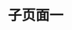 ---
type: nav #固定值nav(生成导航页)
title: 子页面一 #留空则使用网站标题
search: #搜索栏
  enable: false #true显示，false不显示
edit: #在线编辑
  enable: false #true显示，false:不显示
  url: https://github.com/TLS-802/TLS-Toolbox/blob/main/content/sub1.md

data: #以下为导航链接内容

- taxonomy: 常用工具
  icon: fa-star
  links: 
    - title: 网络剪贴板
      qrcode: https://api.qrserver.com/v1/create-qr-code/?size=150x150&data=https://netcut.cn/
      url: https://netcut.cn/
      description: 
    - title: 在线画布
      url: https://excalidraw.com/
      description: 
    - title: 草料二维码
      qrcode: ../images/qrcodes/cli.png
      url: https://cli.im/url
      description: 在线二维码生成工具
    - title: 谷歌搜索
      url: https://google.com
      logo: ../images/logos/google.png
      description: 
    - title: 在线文件传输
      url: https://musetransfer.com/

- taxonomy: 云服务平台
  icon: fa-cloud
  links: 
    - title: Github
      url: https://github.com/
      description: 
    - title: 腾讯云
      url: https://console.cloud.tencent.com/
      description: 
    - title: Cloudflare
      url: https://www.cloudflare-cn.com/
      description: 
    - title: Fl0
      url: https://app.fl0.com/
      description: FL0 is a platform that makes it really simple to deploy your code as a web service. 
    - title: huggingface
      url: https://huggingface.co/
      description: The AI community building the future
    - title: render
      url: https://dashboard.render.com/
      description: Cloud Application Hosting for Developers
    - title: zeabur
      url: https://dash.zeabur.com/
      description: Deploying your service with one click
    - title: Netlify
      url: https://www.netlify.com/
      description: Realize the speed, agility and performance of a scalable, composable web architecture with Netlify
    - title: Vercel
      url: https://vercel.com/
      description:
    - title: Gitpod
      url: https://gitpod.io/workspaces
      description: 在线IDE
  
- taxonomy: 网络资源
  icon: fa-download
  list: 
    - term: 软件
      links:
        - title: 果核剥壳
          url: https://www.ghxi.com/
          description: 互联网的净土。PC软件，手机软件，正版软件，破解软件
        - title: F-droid
          url: https://f-droid.org/
          description: 一个开源软件商店，网页版
        - title: 异次元软件
          url: https://www.iplaysoft.com/
          description: 软件和游戏推荐，优惠信息推荐
        - title: 小众软件
          logo: images/logos/appinn.png
          url: https://faxian.appinn.com/
          description: 在这里发现更多有趣的应用
        - title: 少数派
          logo: images/logos/sspai.png
          url: https://sspai.com/
          description: 高品质数字消费指南

    - term: 游戏
      links:
        - title: Switch 520
          url: https://gamer520.com
          description: switch游戏下载-PC游戏下载-switch破解游戏下载-PC破解游戏下载-Switch520-xxxxx520
        - title: 老男人游戏网
          url: https://www.oldmantvg.net/
          description: 仓储式主机资源站 精校 完整 极致 静待您的垂青
        - title: 围炉Go - 游戏怀旧灌水
          url: https://www.yxhjgs.com/
          description: 围炉网社区兼有生活文学交流创作，主机、掌机汉化游戏发布，各类合集与工具分享。打开记忆的时间宝盒，长路漫漫，且在围炉休息取暖

          
- taxonomy: 影视影音
  icon: fa-video-camera
  list: 
    - term: 影视
      links:
        - title: 阿里小站
          url: https://pan666.cn
          description: 阿里云盘资源共享站。人人为我，我为人人的共享资源社区
        - title: 厂长资源-电信联通
          url: https://www.czzy88.com
        - title: 厂长资源-移动
          url: https://www.CZZ9.com
        - title: 厂长资源-发布页
          url: https://www.cz01.vip
        - title: 鸭奈飞
          url: https://yanaifei.tv/
    - term: 字幕
      links:
        - title: 字幕库
          url: https://zmk.pw/
        - title: SubHD
          url: https://subhd.tv/
        - title: 字幕猫
          url: https://www.subtitlecat.com/
    - term: 音乐
      links:
        - title: 果核音乐搜搜
          url: https://music.ghxi.com/
        - title: 音乐磁场
          url: https://www.hifini.com/

- taxonomy: 友情链接
  icon: fa-link
  friend:
    - title: 子页面二
      url: ../sub2
      description: 本站子页面二
    - title: webstack.cc
      url: https://webstack.cc
      description: webstack - 设计师网址导航
    - title: 一为导航
      url: https://nav.iowen.cn/
      description: onenav主题演示站
    - title: 趣导航
      url: https://qssily.com/
    - title: 404导航
      url: https://www.404dh.icu/
      description: 只导航优质资源
    - title: OPENI
      url: https://openi.cn/
    - title: 飞猪ai导航
      url: https://feizhuke.com/
      description: AI工具集箱
    - title: bioit导航
      url: https://www.bioit.top/
      description:
    - title: 所长导航
      url: https://liutongxu.github.io/
      description:
    - title: 一为webstack
      url: https://webstack.iotheme.cn/
    - title: iplaycode
      url: https://iplaycode.github.io/nav/
      description: iplaycode的demo导航网站
      
---
